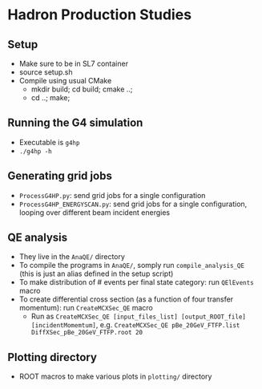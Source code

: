 # Hadron Production Studies

## Setup

- Make sure to be in SL7 container
- source setup.sh
- Compile using usual CMake
    - mkdir build; cd build; cmake ..;
    - cd ..; make;


## Running the G4 simulation

- Executable is `g4hp`
- `./g4hp -h`

## Generating grid jobs
- `ProcessG4HP.py`: send grid jobs for a single configuration
- `ProcessG4HP_ENERGYSCAN.py`: send grid jobs for a single configuration, looping over different beam incident energies

## QE analysis
- They live in the `AnaQE/` directory
- To compile the programs in `AnaQE/`, somply run `compile_analysis_QE` (this is just an alias defined in the setup script)
- To make distribution of # events per final state category: run `QElEvents` macro
- To create differential cross section (as a function of four transfer momentum): run `CreateMCXSec_QE` macro
    - Run as `CreateMCXSec_QE [input_files_list] [output_ROOT_file] [incidentMomemtum]`, e.g.
    `CreateMCXSec_QE pBe_20GeV_FTFP.list DiffXSec_pBe_20GeV_FTFP.root 20`

## Plotting directory
- ROOT macros to make various plots in `plotting/` directory
